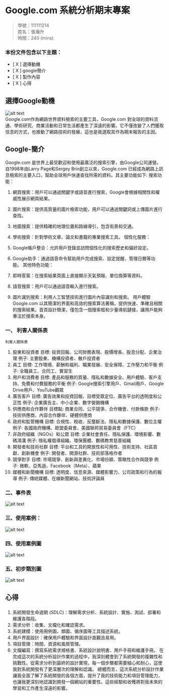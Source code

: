 # Google.com 系統分析期末專案
>
>學號：111111214
><br />
>姓名：張瀚升
><br />
>時間：240 (mins)
>

### 本份文件包含以下主題：
- [ X ] 選擇動機
- [ X ] google簡介
- [ X ] 製作內容
- [ X ] 心得

## 選擇Google動機
![alt text](image.png)
<br>Google.com作為網路世界資料檢索的主要工具，Google.com 對全球的資料流通、學術研究、商業活動和日常生活都產生了深遠的影響。它不僅改變了人們獲取信息的方式，也推動了網路技術的發展，這也是我選取其作為期末報告的主因。

## Google-簡介
Google.com 是世界上最受歡迎和使用最廣泛的搜索引擎，由Google公司運營。自1998年由Larry Page和Sergey Brin創立以來，Google.com 已經成為網路上訊息檢索的主要入口，幫助全球用戶快速查找所需的資料。其主要功能如下:
搜索功能：
1.	網頁搜索：用戶可以通過關鍵字或語音進行搜索，Google會根據相關性和權威性展示網頁結果。
2.	圖片搜索：提供高質量的圖片檢索功能，用戶可以通過關鍵詞或上傳圖片進行查找。
3.	地圖搜索：提供精確的地理位置和路線導引，包含街景和交通。
4.	學術搜索：針對學術文章、論文和書籍的專業搜索工具。
個性化服務：
1.	Google帳戶整合：允許用戶登錄並訪問個性化的搜索歷史和偏好設定。
2.	Google助手：通過語音命令幫助用戶完成搜索、設定提醒、管理日曆等功能。
其他特色功能：

1.	即時答案：在搜索結果頁面上直接顯示天氣預報、單位換算等資料。
2.	語音搜索：用戶可以通過語音輸入進行搜索。
3.	圖片識別搜索：利用人工智慧技術進行圖片內容識別和搜索。
用戶體驗
Google.com 以其簡潔的界面和高效的搜索算法著稱，提供快速、準確且相關的搜索結果。首頁設計簡潔，僅包含一個搜索框和少量導航鏈接，讓用戶能夠專注於搜索本身。







### 一、 利害人關係表

	利害人關係表
1. 股東和投資者
目標: 投資回報、公司財務表現、股價增長、股息分配、企業治理
例子: 主要股東、機構投資者、散戶投資者
2. 員工
目標: 工作環境、薪酬和福利、職業發展、安全保障、工作壓力和平衡
例子: 全職員工、合同工、實習生
3. 用戶和消費者
目標: 產品和服務的質量、隱私和數據安全、用戶體驗、客戶支持、免費和付費服務的平衡
例子: Google搜索引擎用戶、Gmail用戶、Google Drive用戶、YouTube觀眾
4. 廣告客戶
目標: 廣告效果和投資回報、目標受眾定位、廣告平台的透明度和公正性
例子: 企業廣告主、中小企業、數字營銷機構
5. 供應商和合作夥伴
目標點: 商業合同、公平競爭、合作機會、付款條款
例子: 技術供應商、內容合作夥伴、硬體供應商
6. 政府和監管機構
目標: 合規性、稅收、反壟斷法、隱私和數據保護、數位主權
例子: 各國政府機構、歐盟委員會、美國聯邦貿易委員會（FTC）
7. 非政府組織（NGOs）和公眾
目標: 企業社會責任、隱私保護、環境影響、數碼鴻溝
例子: 隱私權倡導組織、環保團體、數碼教育慈善組織
8. 開發者和技術社群
目標: 平台和工具的開放性和可用性、技術支持、社區貢獻、創新機會
例子: 開發者、開源社群、技術部落格作者
9. 競爭對手
目標: 市場競爭、創新與差異化、市場份額、策略性合作與競爭
例子: 微軟、亞馬遜、Facebook（Meta）、蘋果
10. 媒體和新聞機構
目標: 透明度、信息來源、媒體影響力、公司政策和行為的報導
例子: 傳統媒體、在線新聞網站、技術評論員

### 二、事件表
![alt text](image-1.png)

### 三、使用案例：
![alt text](image-3.png)
### 四、使用案例圖
![alt text](image-4.png)
### 五、初步類別圖
![alt text](image-2.png)
## 心得
### 
1.	系統開發生命週期 (SDLC)：理解需求分析、系統設計、實施、測試、部署和維護各階段。
2.	需求分析：收集、文檔化和確認需求。
3.	系統建模：使用用例圖、類圖、循序圖等工具描述系統。
4.	用戶界面設計：確保用戶體驗和界面設計直觀且易用。
5.	項目管理：時間、資源和風險管理。
6.	文檔編寫：撰寫系統需求規格書、系統設計說明書、用戶手冊和維護手冊。
在完成這次的系統分析設計作業的過程中，我深刻體會到了系統開發的複雜性和挑戰性。從需求分析到最終的設計實現，每一個步驟都需要細心和耐心，這使我對系統開發有了更深層次的理解和認識。
總體而言，這次系統分析設計作業讓我全面了解了系統開發的各個方面，提升了我的技術能力和項目管理能力，也讓我更深刻地認識到開發一個網站的重要性。這些經驗和收穫將對我未來的學習和工作產生深遠的影響。
